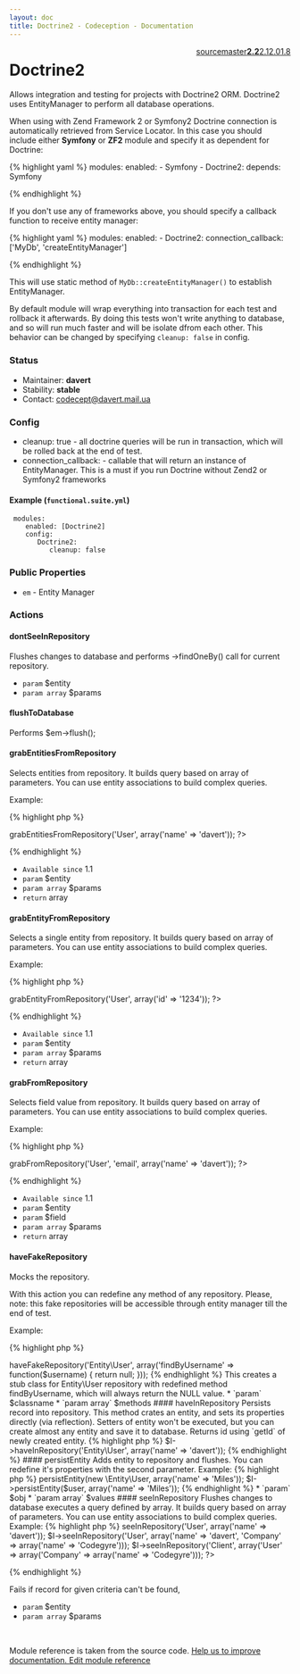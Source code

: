 ```yaml
---
layout: doc
title: Doctrine2 - Codeception - Documentation
---
```




<div class="btn-group" role="group" style="float: right" aria-label="..."><a class="btn btn-default" href="https://github.com/Codeception/Codeception/blob/2.2/src/Codeception/Module/Doctrine2.php">source</a><a class="btn btn-default" href="https://github.com/Codeception/Codeception/blob/master/docs/modules/Doctrine2.md">master</a><a class="btn btn-default" href="https://github.com/Codeception/Codeception/blob/2.2/docs/modules/Doctrine2.md"><strong>2.2</strong></a><a class="btn btn-default" href="https://github.com/Codeception/Codeception/blob/2.1/docs/modules/Doctrine2.md">2.1</a><a class="btn btn-default" href="https://github.com/Codeception/Codeception/blob/2.0/docs/modules/Doctrine2.md">2.0</a><a class="btn btn-default" href="https://github.com/Codeception/Codeception/blob/1.8/docs/modules/Doctrine2.md">1.8</a></div>

# Doctrine2


Allows integration and testing for projects with Doctrine2 ORM.
Doctrine2 uses EntityManager to perform all database operations.

When using with Zend Framework 2 or Symfony2 Doctrine connection is automatically retrieved from Service Locator.
In this case you should include either **Symfony** or **ZF2** module and specify it as dependent for Doctrine:

{% highlight yaml %}
modules:
    enabled:
        - Symfony
        - Doctrine2:
            depends: Symfony

{% endhighlight %}

If you don't use any of frameworks above, you should specify a callback function to receive entity manager:

{% highlight yaml %}
modules:
    enabled:
        - Doctrine2:
            connection_callback: ['MyDb', 'createEntityManager']


{% endhighlight %}

This will use static method of `MyDb::createEntityManager()` to establish EntityManager.

By default module will wrap everything into transaction for each test and rollback it afterwards. By doing this
tests won't write anything to database, and so will run much faster and will be isolate dfrom each other.
This behavior can be changed by specifying `cleanup: false` in config.

### Status

* Maintainer: **davert**
* Stability: **stable**
* Contact: codecept@davert.mail.ua

### Config

* cleanup: true - all doctrine queries will be run in transaction, which will be rolled back at the end of test.
* connection_callback: - callable that will return an instance of EntityManager. This is a must if you run Doctrine without Zend2 or Symfony2 frameworks

 #### Example (`functional.suite.yml`)

     modules:
        enabled: [Doctrine2]
        config:
           Doctrine2:
              cleanup: false

### Public Properties

* `em` - Entity Manager


### Actions

#### dontSeeInRepository
 
Flushes changes to database and performs ->findOneBy() call for current repository.

 * `param` $entity
 * `param array` $params


#### flushToDatabase
 
Performs $em->flush();


#### grabEntitiesFromRepository
 
Selects entities from repository.
It builds query based on array of parameters.
You can use entity associations to build complex queries.

Example:

{% highlight php %}

<?php
$users = $I->grabEntitiesFromRepository('User', array('name' => 'davert'));
?>

{% endhighlight %}

 * `Available since` 1.1
 * `param` $entity
 * `param array` $params
 * `return` array


#### grabEntityFromRepository
 
Selects a single entity from repository.
It builds query based on array of parameters.
You can use entity associations to build complex queries.

Example:

{% highlight php %}

<?php
$user = $I->grabEntityFromRepository('User', array('id' => '1234'));
?>

{% endhighlight %}

 * `Available since` 1.1
 * `param` $entity
 * `param array` $params
 * `return` array


#### grabFromRepository
 
Selects field value from repository.
It builds query based on array of parameters.
You can use entity associations to build complex queries.

Example:

{% highlight php %}

<?php
$email = $I->grabFromRepository('User', 'email', array('name' => 'davert'));
?>

{% endhighlight %}

 * `Available since` 1.1
 * `param` $entity
 * `param` $field
 * `param array` $params
 * `return` array


#### haveFakeRepository
 
Mocks the repository.

With this action you can redefine any method of any repository.
Please, note: this fake repositories will be accessible through entity manager till the end of test.

Example:

{% highlight php %}

<?php

$I->haveFakeRepository('Entity\User', array('findByUsername' => function($username) {  return null; }));


{% endhighlight %}

This creates a stub class for Entity\User repository with redefined method findByUsername,
which will always return the NULL value.

 * `param` $classname
 * `param array` $methods


#### haveInRepository
 
Persists record into repository.
This method crates an entity, and sets its properties directly (via reflection).
Setters of entity won't be executed, but you can create almost any entity and save it to database.
Returns id using `getId` of newly created entity.

{% highlight php %}

$I->haveInRepository('Entity\User', array('name' => 'davert'));

{% endhighlight %}


#### persistEntity
 
Adds entity to repository and flushes. You can redefine it's properties with the second parameter.

Example:

{% highlight php %}

<?php
$I->persistEntity(new \Entity\User, array('name' => 'Miles'));
$I->persistEntity($user, array('name' => 'Miles'));

{% endhighlight %}

 * `param` $obj
 * `param array` $values


#### seeInRepository
 
Flushes changes to database executes a query defined by array.
It builds query based on array of parameters.
You can use entity associations to build complex queries.

Example:

{% highlight php %}

<?php
$I->seeInRepository('User', array('name' => 'davert'));
$I->seeInRepository('User', array('name' => 'davert', 'Company' => array('name' => 'Codegyre')));
$I->seeInRepository('Client', array('User' => array('Company' => array('name' => 'Codegyre')));
?>

{% endhighlight %}

Fails if record for given criteria can\'t be found,

 * `param` $entity
 * `param array` $params

<p>&nbsp;</p><div class="alert alert-warning">Module reference is taken from the source code. <a href="https://github.com/Codeception/Codeception/tree/2.2/src/Codeception/Module/Doctrine2.php">Help us to improve documentation. Edit module reference</a></div>
